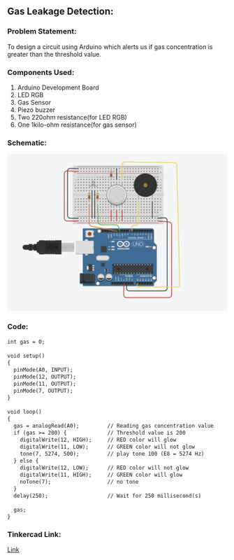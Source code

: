 ## Gas Leakage Detection:
### Problem Statement:
To design a circuit using Arduino which alerts us if gas concentration is greater than the threshold value.

### Components Used:
1. Arduino Development Board
2. LED RGB
3. Gas Sensor
4. Piezo buzzer
5. Two 220ohm resistance(for LED RGB)
6. One 1kilo-ohm resistance(for gas sensor)

### Schematic:
![diagram](./images/GasDetection-diagram.jpeg)


### Code:
```
int gas = 0;

void setup()
{
  pinMode(A0, INPUT);
  pinMode(12, OUTPUT);
  pinMode(11, OUTPUT);
  pinMode(7, OUTPUT);
}

void loop()
{
  gas = analogRead(A0);         // Reading gas concentration value 
  if (gas >= 200) {             // Threshold value is 200
    digitalWrite(12, HIGH);     // RED color will glow
    digitalWrite(11, LOW);      // GREEN color will not glow
    tone(7, 5274, 500);         // play tone 100 (E8 = 5274 Hz)
  } else {
    digitalWrite(12, LOW);      // RED color will not glow
    digitalWrite(11, HIGH);     // GREEN color will glow
    noTone(7);                  // no tone
  }
  delay(250);                   // Wait for 250 millisecond(s)

  gas;
}
```
### Tinkercad Link:
[Link](https://www.tinkercad.com/things/eDPl7cqVJuX)
